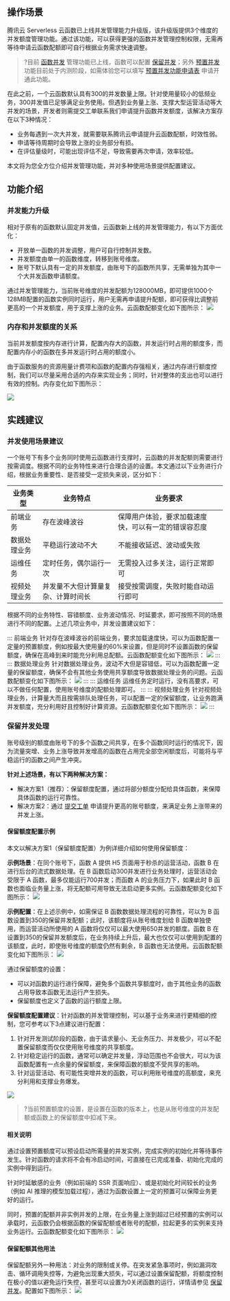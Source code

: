 ## 操作场景


腾讯云 Serverless 云函数已上线并发管理能力升级版，该升级版提供3个维度的并发额度管理功能。通过该功能，可以获得更强的函数并发管理控制权限，无需再等待申请云函数配额即可自行根据业务需求快速调整。


>?目前 [函数并发](https://cloud.tencent.com/document/product/583/45757) 管理功能已上线，函数可以配置 [保留并发](https://cloud.tencent.com/document/product/583/49313)；另外 [预置并发](https://cloud.tencent.com/document/product/583/46743) 功能目前处于内测阶段，如需体验您可以填写 [预置并发功能申请表](https://cloud.tencent.com/apply/p/j1fl01i6f2i) 申请开通此功能。




在此之前，一个云函数默认具有300的并发数量上限。针对使用量较小的低频业务，300并发值已足够满足业务使用。但遇到业务量上涨、支撑大型运营活动等大并发的场景，开发者则需提交工单联系我们申请提升函数并发额度，该解决方案存在以下3种情况：

- 业务每遇到一次大并发，就需要联系腾讯云申请提升云函数配额，时效性弱。 
- 申请等待周期时会导致上涨的业务部分有损。
- 在评估量级时，可能出现评估不足，导致需要再次申请，效率较低。

本文将为您全方位介绍并发管理功能，并对多种使用场景提供配置建议。



## 功能介绍

### 并发能力升级

相对于原有的函数默认固定并发值，云函数新上线的并发管理能力，有以下方面优化：

- 开放单一函数的并发调整，用户可自行控制并发数。
- 并发额度由单一的函数维度，转移到账号维度。
- 账号下默认具有一定的并发额度，由账号下的函数所共享，无需单独为其中一个大并发函数申请额度。

通过并发管理能力，当前账号维度的并发配额为128000MB，即可提供1000个128MB配置的函数实例同时运行，用户无需再申请提升配额，即可获得比调整前更高的一个并发额度，用于支撑上涨的业务。云函数配额变化如下图所示：
![](https://main.qcloudimg.com/raw/4c936731e2c6f1588c683e982156571b.png)


### 内存和并发额度的关系

当前并发额度按内存进行计算，配置内存大的函数，并发运行时占用的额度多，而配置内存小的函数在多并发运行时占用的额度小。

由于函数服务的资源用量计费项和函数的配置内存强相关，通过内存进行额度控制，我们可以尽量采用合适的内存来实现业务；同时，针对整体的支出也可以进行有效的控制。内存变化如下图所示：

![](https://main.qcloudimg.com/raw/6a9ca742d216db39f8519a4b0c103905.png)



## 实践建议

### 并发使用场景建议

一个账号下有多个业务同时使用云函数进行支撑时，云函数的并发配额则需要进行按需调度。根据不同的业务特性来进行合理合适的设置。本文通过以下业务进行介绍，根据业务重要性、是否接受一定损失来说，区分如下：

| 业务类型 | 业务特点 | 业务要求 | 
|---------|---------|---------|
| 前端业务 | 存在波峰波谷 | 保障用户体验，要求加载速度快，可以有一定的错误容忍度 | 
| 数据处理业务 | 平稳运行波动不大 | 不能接收延迟、波动或失败|
| 运维任务 | 定时任务，偶尔运行一次 | 无需投入过多关注，运行正常即可 |
| 视频处理业务 | 并发量不大但计算量复杂、计算时间长 | 接受按需调度，失败时能自动运行即可|


根据不同的业务特性、容错额度、业务波动情况、时延要求，即可按照不同的场景进行不同的配置。上述几项业务中，并发设置建议如下：

[](id:proposal)
<dx-tabs>
::: 前端业务
针对存在波峰波谷的前端业务，要求加载速度快，可以为函数配置一定量的预置额度，例如按最大使用量的60%来设置，但是同时不设置函数的保留额度，确保在高峰到来时能充分利用总配额。云函数配额变化如下图所示：
![](https://main.qcloudimg.com/raw/7c4c8576c0c69949f795df472f163d86.png)
:::
::: 数据处理业务
针对数据处理业务，波动不大但是容错低，可以为函数配置一定量的保留额度，确保不会有其他业务使用共享额度导致数据处理业务的问题。云函数配额变化如下图所示：
![](https://main.qcloudimg.com/raw/165d3ea454d4b8dca942a5b3e31abbfc.png)
:::
::: 运维任务
运维任务定时运行，没有高要求，可以不做任何配置，使用账号维度的配额处理即可。
:::
::: 视频处理业务
针对视频处理业务，计算量大而且按需排队处理任务，可以配置一定的保留额度，让业务跑满并发额度，充分利用好且控制好计算资源。云函数配额变化如下图所示：
![](https://main.qcloudimg.com/raw/38d19dd859b8c1ecfb98e8d0130c2c34.png)
:::
</dx-tabs>



### 保留并发处理

账号级别的额度由账号下的多个函数之间共享，在多个函数同时运行的情况下，因为流量突增、业务上涨导致并发增高的函数在占用完全部空闲额度后，可能将与平稳运行的函数之间产生冲突。

**针对上述场景，有以下两种解决方案：**


- 解决方案1（推荐）：保留额度配置，通过将部分额度分配给具体函数，来保障具体函数的运行可靠性。
- 解决方案2：通过 [提交工单](https://console.cloud.tencent.com/workorder/category) 申请提升更高的账号额度，来满足业务上涨带来的并发上涨。

#### 保留额度配置示例

本文以解决方案1（保留额度配置）为例详细介绍如何使用保留额度：

**示例场景**：在同个账号下，函数 A 提供 H5 页面用于秒杀的运营活动，函数 B 在进行后台的流式数据处理。在 B 函数启动300并发进行业务处理时，运营活动会受限于 A 函数，最多仅能运行700并发；而函数 A 的业务压力下，如果此时 B 函数也面临业务量上涨，将无配额可用导致无法启动更多实例。云函数配额变化如下图所示：
![](https://main.qcloudimg.com/raw/6a04aa0825e8df125f45262962327bba.png)

**示例配置**：在上述示例中，如需保证 B 函数数据处理流程的可靠性，可以为 B 函数设置到350的保留并发配额；此时，该额度将从账号维度划给 B 函数单独使用，而运营活动所使用的 A 函数将仅仅可以最大使用650并发的额度。函数 B 在设置到350的保留并发额度后，在业务持续上升后，最大也仅仅可以使用到配置的该额度，此时，即使账号维度的额度仍然有剩余，B 函数也无法使用。云函数配额变化如下图所示：
![](https://main.qcloudimg.com/raw/165d3ea454d4b8dca942a5b3e31abbfc.png)

通过保留额度的设置：
- 可以对函数的运行进行保障，避免多个函数共享额度时，由于其他业务的函数占用导致本函数无法运行产生损失。
- 保留额度也定义了函数的运行额度上限。

**保留额度配置建议**：针对函数的并发管理控制，可以基于业务来进行更精细的控制，您可参考以下3点建议进行配置：
1. 针对开发测试阶段的函数，由于请求量小、无业务压力、并发极少，可以不配置保留额度而仅仅使用账号维度的共享额度。
2. 针对稳定运行的函数，通常可以确定并发量，浮动范围也不会很大，可以为该函数配置有一点余量的保留额度，来保障函数的额度不受共享的影响。
3. 针对运营活动、有可能性突增并发的函数，可以利用账号维度的高额度，来充分利用和支撑业务爆发。

![](https://main.qcloudimg.com/raw/78c8be70f964bc7e40fccf774f5c0261.png)

>?当前预置额度的设置，是设置在函数的版本上，也是从账号维度的并发配额或函数上的保留额度中扣减下来。


#### 相关说明

通过设置预置额度可以预设启动所需量的并发实例，完成实例的初始化并等待事件发生。针对函数的请求将不会有冷启动时间，可直接在已完成准备、初始化完成的实例中得到运行。

针对时延敏感的业务（例如前端的 SSR 页面响应）、或是初始化时间较长的业务（例如 AI 推理的模型加载过程），通过为函数设置上一定的预置可以保障业务更好的运行。

同时，预置的配额并非实例并发的上限，在业务量上涨到超过已经预置的实例可以承载时，云函数仍会根据函数的保留配额或者账号的配额，拉起更多的实例来支持业务运行。云函数配额变化如下图所示：
![](https://main.qcloudimg.com/raw/38d19dd859b8c1ecfb98e8d0130c2c34.png)


#### 保留配额其他用法

保留配额另外一种用法：对业务的限制或关停。在突发紧急事项时，例如漏洞攻击、循环调用失控等，为避免出现重大损失，可以通过设置保留配额，将额度控制在极小的值以避免运行失控，甚至可以设置为0关闭函数的运行，详情请参见 [保留并发](https://cloud.tencent.com/document/product/583/49313)。配置如下图所示：
![](https://main.qcloudimg.com/raw/224d3a2459d297800b41beea65bee6a4.png)
